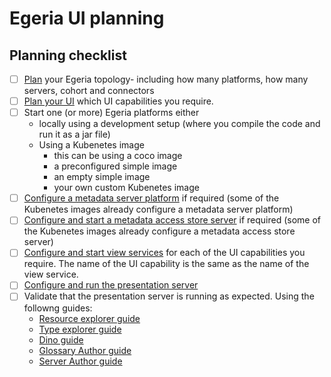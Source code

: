 # Egeria UI planning


## Planning checklist

- [ ] [Plan](../../planning/guide/) your Egeria topology- including how many platforms, how many servers, cohort and connectors
- [ ] [Plan your UI](./ecosystem-ui-planning) which UI capabilities you require.
- [ ] Start one (or more) Egeria platforms either
  * locally using a development setup (where you compile the code and run it as a jar file)
  * Using a Kubenetes image
    * this can be using a coco image 
    * a preconfigured simple image 
    * an empty simple image
    * your own custom Kubenetes image
- [ ] [Configure a metadata server platform](../../guides/admin/configuring-the-omag-server-platform.md)  if required (some of the Kubenetes images already configure a metadata server platform)    
- [ ] [Configure and start a metadata access store server](../../guides/admin/servers/configuring-a-metadata-access-store.md) if required (some of the Kubenetes images already configure a metadata access store server)
- [ ] [Configure and start view services](../../guides/admin/servers/configuring-a-view-server.md)  for each of the UI capabilities you require. The name of the UI capability is the same as the name of the view service. 
- [ ] [Configure and run the presentation server](./configure-and-run-presentation-server.md) 
- [ ] Validate that the presentation server is running as expected. Using the followng guides:
    * [Resource explorer guide](../../guides/ecosystem-ui/rex-user-guide.md)
    * [Type explorer guide](../../guides/ecosystem-ui/tex-user-guide.md)
    * [Dino guide](../../guides/ecosystem-ui/dino-user-guide.md)
    * [Glossary Author guide](../../guides/ecosystem-ui/glossary-author-user-guide.md)
    * [Server Author guide](../../guides/ecosystem-ui/server-author-user-guide.md)



